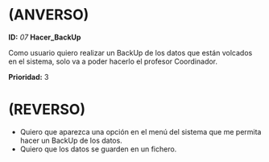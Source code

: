 # (ANVERSO)
**ID:** *07*  **Hacer_BackUp**

Como usuario quiero realizar un BackUp de los datos que están volcados en el sistema, solo va a poder hacerlo el profesor Coordinador.

**Prioridad:** 3

# (REVERSO)

* Quiero que aparezca una opción en el menú del sistema que me permita hacer un  BackUp de los datos.
* Quiero que los datos se guarden en un fichero.
